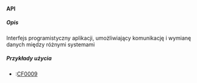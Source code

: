 #### API

##### Opis

Interfejs programistyczny aplikacji, umożliwiający komunikację i wymianę danych między różnymi systemami

##### Przykłady użycia

- :[CF0009](../../3.3.cechy.funkcjonalne/cechy.funkcjonalne/CF0009.md)